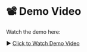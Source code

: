 # 📽️ Demo Video

Watch the demo here:

▶️ [Click to Watch Demo Video](https://drive.google.com/file/d/1qhBogJjk7W0tLst4DvbKmnf2tC_opVIW/view?usp=sharing)

